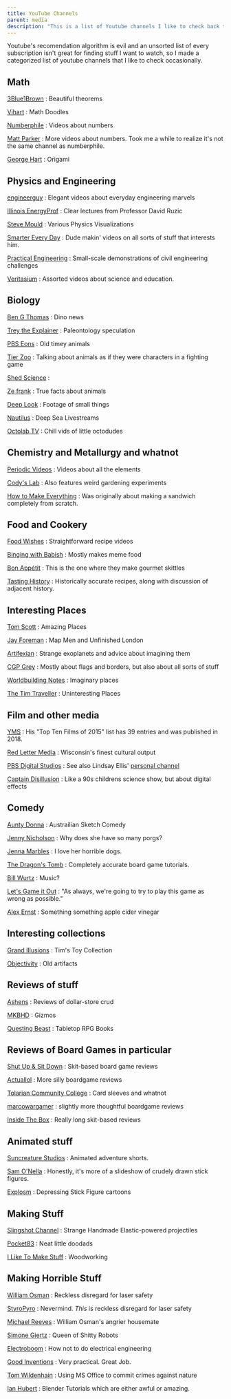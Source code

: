 ```yaml
---
title: YouTube Channels
parent: media
description: "This is a list of Youtube channels I like to check back to watch."
---
```


Youtube's recomendation algorithm is evil and an unsorted list of every subscription isn't great for finding stuff I want to watch, so I made a categorized list of youtube channels that I like to check occasionally.



## Math

[3Blue1Brown](https://www.youtube.com/channel/UCYO_jab_esuFRV4b17AJtAw/videos?disable_polymer=1)
: Beautiful theorems

[Vihart](https://www.youtube.com/user/Vihart/videos?disable_polymer=1)
: Math Doodles

[Numberphile](https://www.youtube.com/user/numberphile/videos?disable_polymer=1)
: Videos about numbers

[Matt Parker](https://www.youtube.com/user/standupmaths/videos?disable_polymer=1)
: More videos about numbers. Took me a while to realize it's not the same channel as numberphile.

[George Hart](https://www.youtube.com/channel/UCTl0dASnxto6j2wlVs5Bs2Q/videos?disable_polymer=1)
: Origami



## Physics and Engineering

[engineerguy](https://www.youtube.com/user/engineerguyvideo/videos?disable_polymer=1)
: Elegant videos about everyday engineering marvels

[Illinois EnergyProf](https://www.youtube.com/channel/UCKH_iLhhkTyt8Dk4dmeCQ9w/videos?disable_polymer=1)
: Clear lectures from Professor David Ruzic

[Steve Mould](https://www.youtube.com/user/steventhebrave/videos)
: Various Physics Visualizations

[Smarter Every Day](https://www.youtube.com/user/destinws2/videos)
: Dude makin' videos on all sorts of stuff that interests him.

[Practical Engineering](https://www.youtube.com/user/gradyhillhouse/videos)
: Small-scale demonstrations of civil engineering challenges

[Veritasium](https://www.youtube.com/user/1veritasium/videos)
: Assorted videos about science and education.



## Biology
[Ben G Thomas](https://www.youtube.com/channel/UCDSzwZqgtJEnUzacq3ddoOQ/videos?disable_polymer=1)
: Dino news

[Trey the Explainer](https://www.youtube.com/user/GamerCreator12345/videos?disable_polymer=1)
: Paleontology speculation

[PBS Eons](https://www.youtube.com/channel/UCzR-rom72PHN9Zg7RML9EbA/videos?disable_polymer=1)
: Old timey animals 

[Tier Zoo](https://www.youtube.com/channel/UCHsRtomD4twRf5WVHHk-cMw/videos?disable_polymer=1)
: Talking about animals as if they were characters in a fighting game

[Shed Science](https://www.youtube.com/user/shedscience/videos)
:  

[Ze frank](https://www.youtube.com/user/zefrank1/videos)
: True facts about animals 

[Deep Look](https://www.youtube.com/user/KQEDDeepLook/videos?disable_polymer=1)
: Footage of small things


[Nautilus](https://www.youtube.com/user/EVNautilus/videos?disable_polymer=1)
: Deep Sea Livestreams

[Octolab TV](https://www.youtube.com/channel/UCNo_xQ7NvTr31naPAcjQWjg/videos?disable_polymer=1)
: Chill vids of little octodudes





## Chemistry and Metallurgy and whatnot

[Periodic Videos](https://www.youtube.com/user/periodicvideos/videos?disable_polymer=1)
: Videos about all the elements

[Cody's Lab](https://www.youtube.com/user/theCodyReeder/videos?disable_polymer=1)
: Also features weird gardening experiments

[How to Make Everything](https://www.youtube.com/channel/UCfIqCzQJXvYj9ssCoHq327g/videos?disable_polymer=1)
: Was originally about making a sandwich completely from scratch. 





## Food and Cookery

[Food Wishes](https://www.youtube.com/user/foodwishes/videos?disable_polymer=1)
: Straightforward recipe videos

[Binging with Babish](https://www.youtube.com/user/bgfilms/videos?disable_polymer=1)
: Mostly makes meme food

[Bon Appétit](https://www.youtube.com/user/BonAppetitDotCom/videos?view=0&sort=p&flow=grid)
: This is the one where they make gourmet skittles

[Tasting History](https://www.youtube.com/c/TastingHistory/videos)
: Historically accurate recipes, along with discussion of adjacent history.



## Interesting Places

[Tom Scott](https://www.youtube.com/user/enyay/videos?disable_polymer=1)
: Amazing Places

[Jay Foreman](https://www.youtube.com/user/jayforeman51/videos?disable_polymer=1)
: Map Men and Unfinished London

[Artifexian](https://www.youtube.com/user/Artifexian/videos)
: Strange exoplanets and advice about imagining them

[CGP Grey](https://www.youtube.com/user/CGPGrey/videos?disable_polymer=1)
: Mostly about flags and borders, but also about all sorts of stuff

[Worldbuilding Notes](https://www.youtube.com/channel/UCncTjqw75krp9j_wRRh5Gvw/videos?disable_polymer=1)
: Imaginary places

[The Tim Traveller](https://www.youtube.com/user/UC2LVhJH_9cT2XKp0VAfsKOQ/videos?disable_polymer=1)
: Uninteresting Places







## Film and other media

[YMS](https://www.youtube.com/user/YourMovieSucksDOTorg/videos?disable_polymer=1)
: His "Top Ten Films of 2015" list has 39 entries and was published in 2018.

[Red Letter Media](https://www.youtube.com/user/RedLetterMedia/videos?disable_polymer=1)
: Wisconsin's finest cultural output

[PBS Digital Studios](https://www.youtube.com/user/pbsdigitalstudios/videos?disable_polymer=1)
: See also Lindsay Ellis' [personal channel](https://www.youtube.com/user/chezapoctube/videos?disable_polymer=1)

[Captain Disillusion](https://www.youtube.com/user/CaptainDisillusion/videos?disable_polymer=1)
: Like a 90s childrens science show, but about digital effects






## Comedy

[Aunty Donna](https://www.youtube.com/user/TheAuntyDonnaChannel/videos?disable_polymer=1)
: Austrailian Sketch Comedy

[Jenny Nicholson](https://www.youtube.com/user/JennyENicholson/videos?disable_polymer=1)
: Why does she have so many porgs?

[Jenna Marbles](https://www.youtube.com/user/JennaMarbles/videos?disable_polymer=1)
: I love her horrible dogs.

[The Dragon's Tomb](https://www.youtube.com/channel/UC3izYCSBcfi2LfdIr-qg0gQ/videos?disable_polymer=1)
: Completely accurate board game tutorials.

[Bill Wurtz](https://www.youtube.com/user/billwurtz/videos?disable_polymer=1)
: Music? 

[Let's Game it Out](https://www.youtube.com/channel/UCto7D1L-MiRoOziCXK9uT5Q/videos?disable_polymer=1)
: "As always, we're going to try to play this game as wrong as possible."

[Alex Ernst](https://www.youtube.com/user/TheAlexErnstShow/videos)
: Something something apple cider vinegar




## Interesting collections

[Grand Illusions](https://www.youtube.com/user/henders007/videos)
: Tim's Toy Collection

[Objectivity](https://www.youtube.com/channel/UCtwKon9qMt5YLVgQt1tvJKg/videos?disable_polymer=1)
: Old artifacts 





## Reviews of stuff

[Ashens](https://www.youtube.com/user/ashens/videos?disable_polymer=1)
: Reviews of dollar-store crud

[MKBHD](https://www.youtube.com/user/marquesbrownlee/videos?disable_polymer=1)
: Gizmos

[Questing Beast](https://www.youtube.com/channel/UCvYwePdbWSEwUa-Pk02u3Zw/videos?disable_polymer=1)
: Tabletop RPG Books






## Reviews of Board Games in particular

[Shut Up & Sit Down](https://www.youtube.com/channel/UCyRhIGDUKdIOw07Pd8pHxCw/videos?disable_polymer=1)
: Skit-based board game reviews

[Actuallol](https://www.youtube.com/user/actualol/videos?disable_polymer=1)
: More silly boardgame reviews

[Tolarian Community College](https://www.youtube.com/user/tolariancommunity/videos?disable_polymer=1)
: Card sleeves and whatnot

[marcowargamer](https://www.youtube.com/user/marcowargamer/videos?disable_polymer=1)
: slightly more thoughtful boardgame reviews

[Inside The Box](https://www.youtube.com/user/psychoticeps/videos?disable_polymer=1)
: Really long skit-based reviews






## Animated stuff

[Suncreature Studios](https://www.youtube.com/user/SunCreatureStudio/videos?disable_polymer=1)
: Animated adventure shorts.

[Sam O'Nella](https://www.youtube.com/channel/UC1DTYW241WD64ah5BFWn4JA/videos?disable_polymer=1)
: Honestly, it's more of a slideshow of crudely drawn stick figures.

[Explosm](https://www.youtube.com/user/ExplosmEntertainment/videos?disable_polymer=1)
: Depressing Stick Figure cartoons





## Making  Stuff

[Slingshot Channel](https://www.youtube.com/user/JoergSprave/videos)
: Strange Handmade Elastic-powered projectiles

[Pocket83](https://www.youtube.com/user/pocket83/videos?disable_polymer=1)
: Neat little doodads

[I Like To Make Stuff](https://www.youtube.com/user/iliketomakestuffcom/videos?disable_polymer=1)
: Woodworking





## Making Horrible Stuff

[William Osman](https://www.youtube.com/channel/UCfMJ2MchTSW2kWaT0kK94Yw/videos?disable_polymer=1)
: Reckless disregard for laser safety

[StyroPyro](https://www.youtube.com/user/styropyro/videos?disable_polymer=1)
: Nevermind. <i>This</i> is reckless disregard for laser safety 

[Michael Reeves](https://www.youtube.com/channel/UCtHaxi4GTYDpJgMSGy7AeSw/videos?disable_polymer=1)
: William Osman's angrier housemate 

[Simone Giertz](https://www.youtube.com/channel/UC3KEoMzNz8eYnwBC34RaKCQ/videos?disable_polymer=1)
: Queen of Shitty Robots

[Electroboom](https://www.youtube.com/user/msadaghd/videos?disable_polymer=1)
: How not to do electrical engineering 

[Good Inventions](https://www.youtube.com/channel/UCoQBtJ24OUqB4O285xp9ZrQ/videos?disable_polymer=1)
: Very practical. Great Job.

[Tom Wildenhain](https://www.youtube.com/channel/UCgO8vdeWcywARd99Od-H_8A/videos?disable_polymer=1)
: Using MS Office to commit crimes against nature

[Ian Hubert](https://www.youtube.com/channel/mrdodobird/videos?disable_polymer=1)
: Blender Tutorials which are either awful or amazing.

















<!--Gloudas
Thrifter's Guide to Geekery
https://www.youtube.com/channel/UC9EPwKHQ9rFpquOGUILwQ2g/videos
no intitive??
https://www.youtube.com/channel/UCD6ERRdXrF2IZ0R888G8PQg/videos
https://www.youtube.com/channel/UCZFipeZtQM5CKUjx6grh54g/videos
Whistlin Diesel
Fact Fiend?
https://www.youtube.com/user/jblow888/videos
The Royal Instituion
animalogic
-->

